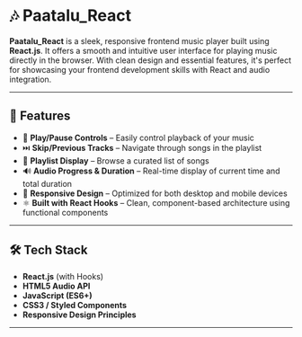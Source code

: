 # 🎶 Paatalu_React

**Paatalu_React** is a sleek, responsive frontend music player built using **React.js**. It offers a smooth and intuitive user interface for playing music directly in the browser. With clean design and essential features, it's perfect for showcasing your frontend development skills with React and audio integration.

---

## 🚀 Features

- 🎵 **Play/Pause Controls** – Easily control playback of your music
- ⏭️ **Skip/Previous Tracks** – Navigate through songs in the playlist
- 📃 **Playlist Display** – Browse a curated list of songs
- 🔊 **Audio Progress & Duration** – Real-time display of current time and total duration
- 📱 **Responsive Design** – Optimized for both desktop and mobile devices
- ⚛️ **Built with React Hooks** – Clean, component-based architecture using functional components

---

## 🛠️ Tech Stack

- **React.js** (with Hooks)
- **HTML5 Audio API**
- **JavaScript (ES6+)**
- **CSS3 / Styled Components**
- **Responsive Design Principles**

---
